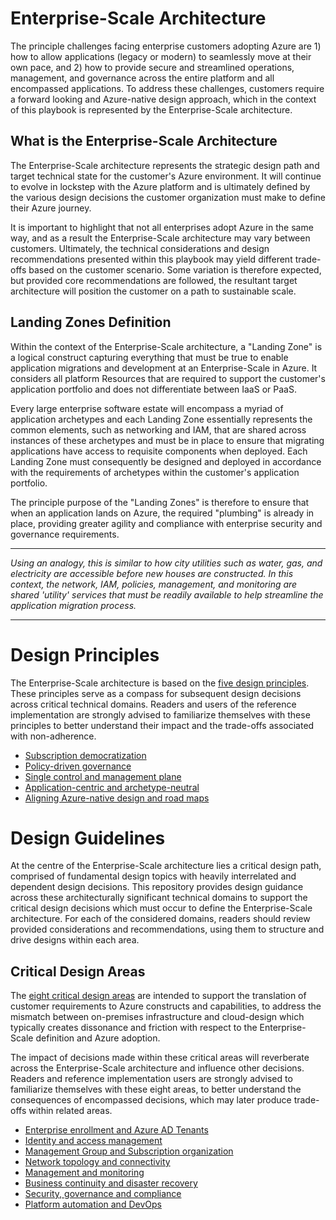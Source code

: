 
# Enterprise-Scale Architecture

The principle challenges facing enterprise customers adopting Azure are 1) how to allow applications (legacy or modern) to seamlessly move at their own pace, and 2) how to provide secure and streamlined operations, management, and governance across the entire platform and all encompassed applications. To address these challenges, customers require a forward looking and Azure-native design approach, which in the context of this playbook is represented by the Enterprise-Scale architecture.

## What is the Enterprise-Scale Architecture

The Enterprise-Scale architecture represents the strategic design path and target technical state for the customer's Azure environment. It will continue to evolve in lockstep with the Azure platform and is ultimately defined by the various design decisions the customer organization must make to define their Azure journey.

It is important to highlight that not all enterprises adopt Azure in the same way, and as a result the Enterprise-Scale architecture may vary between customers. Ultimately, the technical considerations and design recommendations presented within this playbook may yield different trade-offs based on the customer scenario. Some variation is therefore expected, but provided core recommendations are followed, the resultant target architecture will position the customer on a path to sustainable scale.

## Landing Zones Definition

Within the context of the Enterprise-Scale architecture, a "Landing Zone" is a logical construct capturing everything that must be true to enable application migrations and development at an Enterprise-Scale in Azure. It considers all platform Resources that are required to support the customer's application portfolio and does not differentiate between IaaS or PaaS.

Every large enterprise software estate will encompass a myriad of application archetypes and each Landing Zone essentially represents the common elements, such as networking and IAM, that are shared across instances of these archetypes and must be in place to ensure that migrating applications have access to requisite components when deployed. Each Landing Zone must consequently be designed and deployed in accordance with the requirements of archetypes within the customer's application portfolio.

The principle purpose of the "Landing Zones" is therefore to ensure that when an application lands on Azure, the required "plumbing" is already in place, providing greater agility and compliance with enterprise security and governance requirements.

---
_Using an analogy, this is similar to how city utilities such as water, gas, and electricity are accessible before new houses are constructed. In this context, the network, IAM, policies, management, and monitoring are shared 'utility' services that must be readily available to help streamline the application migration process._
***

# Design Principles

The Enterprise-Scale architecture is based on the [five design principles](https://docs.microsoft.com/en-us/azure/cloud-adoption-framework/ready/enterprise-scale/design-principles). These principles serve as a compass for subsequent design decisions across critical technical domains. Readers and users of the reference implementation are strongly advised to familiarize themselves with these principles to better understand their impact and the trade-offs associated with non-adherence.

* [Subscription democratization](https://docs.microsoft.com/en-us/azure/cloud-adoption-framework/ready/enterprise-scale/design-principles?branch#subscription-democratization)
* [Policy-driven governance](https://docs.microsoft.com/en-us/azure/cloud-adoption-framework/ready/enterprise-scale/design-principles#policy-driven-governance)
* [Single control and management plane](https://docs.microsoft.com/en-us/azure/cloud-adoption-framework/ready/enterprise-scale/design-principles#single-control-and-management-plane)
* [Application-centric and archetype-neutral](https://docs.microsoft.com/en-us/azure/cloud-adoption-framework/ready/enterprise-scale/design-principles?#application-centric-and-archetype-neutral)
* [Aligning Azure-native design and road maps](https://docs.microsoft.com/en-us/azure/cloud-adoption-framework/ready/enterprise-scale/design-principles#aligning-azure-native-design-and-road-maps)

# Design Guidelines

At the centre of the Enterprise-Scale architecture lies a critical design path, comprised of fundamental design topics with heavily interrelated and dependent design decisions. This repository provides design guidance across these architecturally significant technical domains to support the critical design decisions which must occur to define the Enterprise-Scale architecture. For each of the considered domains, readers should review provided considerations and recommendations, using them to structure and drive designs within each area.

## Critical Design Areas

The [eight critical design areas](https://docs.microsoft.com/en-us/azure/cloud-adoption-framework/ready/enterprise-scale/design-guidelines#critical-design-areas) are intended to support the translation of customer requirements to Azure constructs and capabilities, to address the mismatch between on-premises infrastructure and cloud-design which typically creates dissonance and friction with respect to the Enterprise-Scale definition and Azure adoption.

The impact of decisions made within these critical areas will reverberate across the Enterprise-Scale architecture and influence other decisions. Readers and reference implementation users are strongly advised to familiarize themselves with these eight areas, to better understand the consequences of encompassed decisions, which may later produce trade-offs within related areas.

* [Enterprise enrollment and Azure AD Tenants](https://docs.microsoft.com/en-us/azure/cloud-adoption-framework/ready/enterprise-scale/enterprise-enrollment-and-azure-ad-tenants)
* [Identity and access management](https://docs.microsoft.com/en-us/azure/cloud-adoption-framework/ready/enterprise-scale/identity-and-access-management)
* [Management Group and Subscription organization](https://docs.microsoft.com/en-us/azure/cloud-adoption-framework/ready/enterprise-scale/management-group-and-subscription-organization)
* [Network topology and connectivity](https://docs.microsoft.com/en-us/azure/cloud-adoption-framework/ready/enterprise-scale/network-topology-and-connectivity)
* [Management and monitoring](https://docs.microsoft.com/en-us/azure/cloud-adoption-framework/ready/enterprise-scale/management-and-monitoring)
* [Business continuity and disaster recovery](https://docs.microsoft.com/en-us/azure/cloud-adoption-framework/ready/enterprise-scale/business-continuity-and-disaster-recovery)
* [Security, governance and compliance](https://docs.microsoft.com/en-us/azure/cloud-adoption-framework/ready/enterprise-scale/security-governance-and-compliance)
* [Platform automation and DevOps](https://docs.microsoft.com/en-us/azure/cloud-adoption-framework/ready/enterprise-scale/platform-automation-and-devops)
